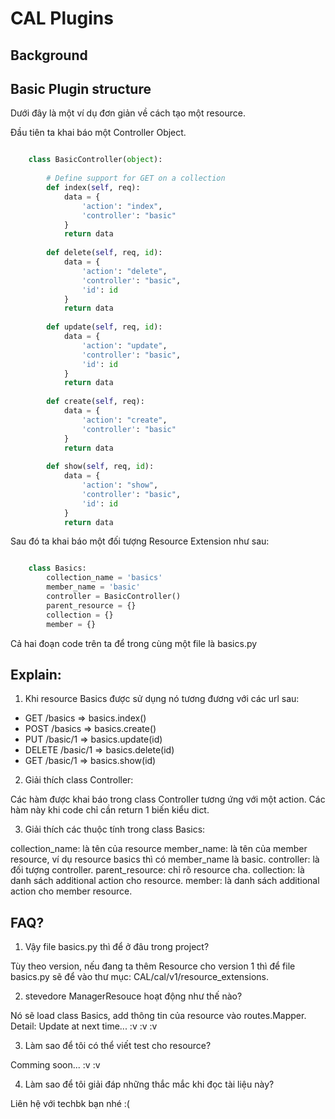 # CAL Plugins
## Background


## Basic Plugin structure

Dưới đây là một ví dụ đơn giản về cách tạo một resource.

Đầu tiên ta khai báo một Controller Object.
```python

    class BasicController(object):
    
        # Define support for GET on a collection
        def index(self, req):
            data = {
                'action': "index",
                'controller': "basic"
            }
            return data
    
        def delete(self, req, id):
            data = {
                'action': "delete",
                'controller': "basic",
                'id': id
            }
            return data
    
        def update(self, req, id):
            data = {
                'action': "update",
                'controller': "basic",
                'id': id
            }
            return data
    
        def create(self, req):
            data = {
                'action': "create",
                'controller': "basic"
            }
            return data
    
        def show(self, req, id):
            data = {
                'action': "show",
                'controller': "basic",
                'id': id
            }
            return data
```

Sau đó ta khai báo một đối tượng Resource Extension như sau:

```python

    class Basics:
        collection_name = 'basics'
        member_name = 'basic'
        controller = BasicController()
        parent_resource = {}
        collection = {}
        member = {}
```

Cả hai đoạn code trên ta để trong cùng một file là basics.py


##  Explain:

1. Khi resource Basics được sử dụng nó tương đương với các url sau:

- GET /basics       => basics.index()
- POST /basics      => basics.create()
- PUT /basic/1      => basics.update(id)
- DELETE /basic/1   => basics.delete(id)
- GET /basic/1      => basics.show(id)

2. Giải thích class Controller:

Các hàm được khai báo trong class Controller tương ứng với một action.
Các hàm này khi code chỉ cần return 1 biến kiểu dict.

3. Giải thích các thuộc tính trong class Basics:

collection_name: là tên của resource
member_name: là tên của member resource, ví dụ resource basics thì có member_name là basic.
controller: là đối tượng controller.
parent_resource: chỉ rõ resource cha.
collection: là danh sách additional action cho resource.
member: là danh sách additional action cho member resource.

##  FAQ?

1. Vậy file basics.py thì để ở đâu trong project?

Tùy theo version, nếu đang ta thêm Resource cho version 1 thì để file basics.py
sẽ để vào thư mục: CAL/cal/v1/resource_extensions.

2. stevedore ManagerResouce hoạt động như thế nào?

Nó sẽ load class Basics, add thông tin của resource vào routes.Mapper.
Detail: Update at next time... :v :v :v

3. Làm sao để tôi có thể viết test cho resource?

Comming soon... :v :v

4. Làm sao để tôi giải đáp những thắc mắc khi đọc tài liệu này?

Liên hệ với techbk bạn nhé :(
